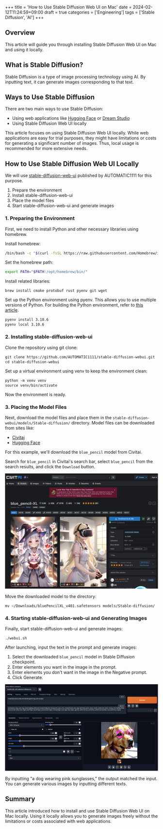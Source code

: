 +++
title = 'How to Use Stable Diffusion Web UI on Mac'
date = 2024-02-12T11:24:59+09:00
draft = true
categories = ['Engineering']
tags = ['Stable Diffusion', 'AI']
+++

## Overview
This article will guide you through installing Stable Diffusion Web UI on Mac and using it locally.

## What is Stable Diffusion?
Stable Diffusion is a type of image processing technology using AI. By inputting text, it can generate images corresponding to that text.

<Example Image>

## Ways to Use Stable Diffusion

There are two main ways to use Stable Diffusion:

* Using web applications like [Hugging Face](https://huggingface.co/) or [Dream Studio](https://dream-studio.tech/)
* Using Stable Diffusion Web UI locally

This article focuses on using Stable Diffusion Web UI locally. While web applications are easy for trial purposes, they might have limitations or costs for generating a significant number of images. Thus, local usage is recommended for more extensive needs.

## How to Use Stable Diffusion Web UI Locally
We will use [stable-diffusion-web-ui](https://github.com/AUTOMATIC1111/stable-diffusion-webui) published by AUTOMATIC1111 for this purpose.

1. Prepare the environment
2. Install stable-diffusion-web-ui
3. Place the model files
4. Start stable-diffusion-web-ui and generate images

### 1. Preparing the Environment
First, we need to install Python and other necessary libraries using homebrew.

Install homebrew:

```bash
/bin/bash -c "$(curl -fsSL https://raw.githubusercontent.com/Homebrew/install/HEAD/install.sh)"
```

Set the homebrew path:

```bash
export PATH="$PATH:/opt/homebrew/bin/"
```

Install related libraries:

```shell
brew install cmake protobuf rust pyenv git wget
```

Set up the Python environment using pyenv. This allows you to use multiple versions of Python. For building the Python environment, refer to [this article](https://bossagyu.com/blog/004-paython-setup/).

```shell
pyenv install 3.10.6
pyenv local 3.10.6
```

### 2. Installing stable-diffusion-web-ui
Clone the repository using git clone:

```shell
git clone https://github.com/AUTOMATIC1111/stable-diffusion-webui.git
cd stable-diffusion-webui
```

Set up a virtual environment using venv to keep the environment clean:

```shell
python -m venv venv
source venv/bin/activate
```

Now the environment is ready.

### 3. Placing the Model Files
Next, download the model files and place them in the `stable-diffusion-webui/models/Stable-diffusion/` directory. Model files can be downloaded from sites like:

* [Civitai](https://dream-studio.tech/)
* [Hugging Face](https://huggingface.co/models)

For this example, we'll download the `blue_pencil` model from Civitai.

Search for `blue_pencil` in Civitai's search bar, select `blue_pencil` from the search results, and click the `Download` button.

![Download Screen](img-019-001.png)

Move the downloaded model to the directory:

```shell
mv ~/Downloads/bluePencilXL_v401.safetensors models/Stable-diffusion/
```

### 4. Starting stable-diffusion-web-ui and Generating Images
Finally, start stable-diffusion-web-ui and generate images:

```shell
./webui.sh
```

After launching, input the text in the prompt and generate images:

1. Select the downloaded `blue_pencil` model in Stable Diffusion checkpoint.
2. Enter elements you want in the image in the prompt.
3. Enter elements you don't want in the image in the Negative prompt.
4. Click Generate.

![Image Generation Screen](img-019-002.png)

By inputting "a dog wearing pink sunglasses," the output matched the input. You can generate various images by inputting different texts.

## Summary
This article introduced how to install and use Stable Diffusion Web UI on Mac locally. Using it locally allows you to generate images freely without the limitations or costs associated with web applications.